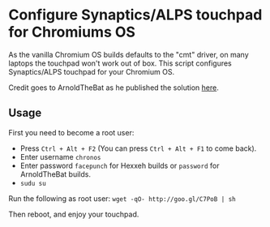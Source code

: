 # Configure Synaptics/ALPS touchpad for Chromiums OS

As the vanilla Chromium OS builds defaults to the "cmt" driver, on many laptops the touchpad won't work out of box. This script configures Synaptics/ALPS touchpad for your Chromium OS.

Credit goes to ArnoldTheBat as he published the solution [here](http://arnoldthebat.co.uk/wordpress/2013/01/08/how-to-get-the-touch-pad-working-in-chromium-os/).

## Usage
First you need to become a root user:
  * Press `Ctrl + Alt + F2` (You can press `Ctrl + Alt + F1` to come back).
  * Enter username `chronos`
  * Enter password `facepunch` for Hexxeh builds or `password` for ArnoldTheBat builds.
  * `sudu su`
  
Run the following as root user:
    `wget -qO- http://goo.gl/C7PoB | sh`

Then reboot, and enjoy your touchpad.